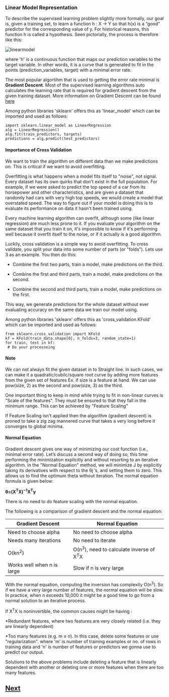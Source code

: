 ### Linear Model Representation

To describe the supervised learning problem slightly more formally, our goal is, given a training set, to learn a function h : X → Y so that h(x) is a “good” predictor for the corresponding value of y. For historical reasons, this function h is called a hypothesis. Seen pictorially, the process is therefore like this:

![linearmodel](https://cloud.githubusercontent.com/assets/8801972/21876561/f2732e74-d8a9-11e6-997f-4c8ca60e858b.png)

where 'h' is a continuous function that maps our prediction variables to the target variable. In other words, it is a curve that is generated to fit in the points (prediction_variables, target) with a minimal error rate.

The most popular algortihm that is used to getting the error rate minimal is **Gradient Descent**. Most of the supervised learning algorithms auto calculates the learning rate that is required for gradient descent from the given training dataset. More information on Gradient Descent can be found [here](https://en.wikipedia.org/wiki/Gradient_descent)

Among python libraries 'sklearn' offers this as 'linear_model' which can be imported and used as follows:

```
import sklearn.linear_model as LinearRegression
alg = LinearRegression()
alg.fit(train_predictors, targets)
predictions = alg.predict(test_predictors)
```

#### Importance of Cross Validation

We want to train the algorithm on different data than we make predictions on. This is critical if we want to avoid overfitting.

Overfitting is what happens when a model fits itself to "noise", not signal. Every dataset has its own quirks that don't exist in the full population. For example, if we were asked to predict the top speed of a car from its horsepower and other characteristics, and are given a dataset that randomly had cars with very high top speeds, we would create a model that overstated speed. The way to figure out if your model is doing this is to evaluate its performance on data it hasn't been trained using.

Every machine learning algorithm can overfit, although some (like linear regression) are much less prone to it. If you evaluate your algorithm on the same dataset that you train it on, it's impossible to know if it's performing well because it overfit itself to the noise, or if it actually is a good algorithm.

Luckily, cross validation is a simple way to avoid overfitting. To cross validate, you split your data into some number of parts (or "folds"). Lets use 3 as an example. You then do this:

* Combine the first two parts, train a model, make predictions on the third.

* Combine the first and third parts, train a model, make predictions on the second.

* Combine the second and third parts, train a model, make predictions on the first.

This way, we generate predictions for the whole dataset without ever evaluating accuracy on the same data we train our model using.

Among python libraries 'sklearn' offers this as 'cross_validation.KFold' which can be imported and used as follows:

```
from sklearn.cross_validation import KFold
kf = KFold(train_data.shape[0], n_folds=3, random_state=1)
for train, test in kf:
 # Do your processeing
```

#### Note

We can not always fit the given dataset in to Straight line.
In such cases, we can make it a quadratic/cubilc/square root curve by adding more features from the given set of features
Ex. if size is a feature at hand. We can use pow(size, 2) as the second and pow(size, 3) as the third.

One important thing to keep in mind  while trying to fit in non-linear curves is "Scale of the features". They must be ensured to that they fall in the minimum range. This can be achieved by "Feature Scaling"

If Feature Scaling isn't applied then the algorithm (gradient descent) is proned to take a zig zag mannered curve that takes a very long before it converges to global minima. 

#### Normal Equation

Gradient descent gives one way of minimizing our cost function (i.e., minimal error rate). Let’s discuss a second way of doing so, this time performing the minimization explicitly and without resorting to an iterative algorithm. In the "Normal Equation" method, we will minimize J by explicitly taking its derivatives with respect to the θj ’s, and setting them to zero. This allows us to find the optimum theta without iteration. The normal equation formula is given below:

**θ=(X<sup>T</sup>X)<sup>−1</sup>X<sup>T</sup>y**

There is no need to do feature scaling with the normal equation.

The following is a comparison of gradient descent and the normal equation:

| Gradient Descent | Normal Equation |
| ---------------- | --------------- |
| Need to choose alpha | No need to choose alpha |
| Needs many iterations | No need to iterate |
| O(kn<sup>2</sup>) | O(n<sup>3</sup>), need to calculate inverse of X<sup>T</sup>X |
| Works well when n is large | Slow if n is very large |

With the normal equation, computing the inversion has complexity O(n<sup>3</sup>). So if we have a very large number of features, the normal equation will be slow. In practice, when n exceeds 10,000 it might be a good time to go from a normal solution to an iterative process.

If X<sup>T</sup>X is noninvertible, the common causes might be having :

*Redundant features, where two features are very closely related (i.e. they are linearly dependent)

*Too many features (e.g. m ≤ n). In this case, delete some features or use "regularization". where 'm' is number of training examples or no. of rows in training data and 'n' is number of features or predictors we gonna use to predict our output.

Solutions to the above problems include deleting a feature that is linearly dependent with another or deleting one or more features when there are too many features.

## [Next](https://github.com/sheikirfanbasha/MachineLearning/tree/master/Excerices/01_Titanic-MachineLearningfromDisaster)
